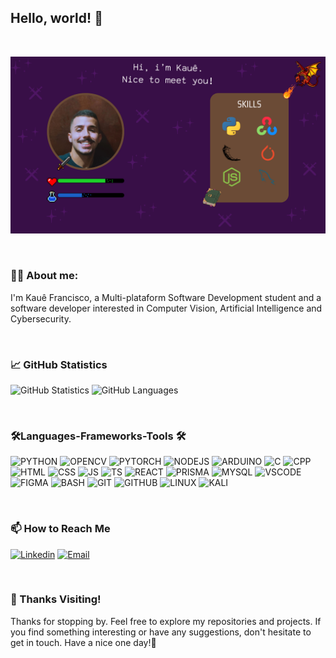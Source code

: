## <b>Hello, world!</b> 👋

<br>

<kbd> <img  src="img/card_kaue.png"> </kbd>

<br>

### 👨‍💻 <b>About me:</b>
<p> I'm Kauê Francisco, a Multi-plataform Software Development student and a software developer interested in Computer Vision, Artificial Intelligence and Cybersecurity. </p>

<br>

### <b>📈 GitHub Statistics</b>
![GitHub Statistics](https://github-readme-stats.vercel.app/api?username=Kaue-Francisco&show_icons=true&theme=midnight-purple)
![GitHub Languages](https://github-readme-stats.vercel.app/api/top-langs?username=Kaue-Francisco&layout=compact&langs_count=8&show_icons=true&theme=midnight-purple)

<br>

### 🛠️<b>Languages-Frameworks-Tools</b> 🛠️

![PYTHON](https://skillicons.dev/icons?i=python)
![OPENCV](https://skillicons.dev/icons?i=opencv)
![PYTORCH](https://skillicons.dev/icons?i=pytorch)
![NODEJS](https://skillicons.dev/icons?i=nodejs)
![ARDUINO](https://skillicons.dev/icons?i=arduino)
![C](https://skillicons.dev/icons?i=c)
![CPP](https://skillicons.dev/icons?i=cpp)
![HTML](https://skillicons.dev/icons?i=html)
![CSS](https://skillicons.dev/icons?i=css)
![JS](https://skillicons.dev/icons?i=js)
![TS](https://skillicons.dev/icons?i=ts)
![REACT](https://skillicons.dev/icons?i=react)
![PRISMA](https://skillicons.dev/icons?i=prisma)
![MYSQL](https://skillicons.dev/icons?i=mysql)
![VSCODE](https://skillicons.dev/icons?i=vscode)
![FIGMA](https://skillicons.dev/icons?i=figma)
![BASH](https://skillicons.dev/icons?i=bash)
![GIT](https://skillicons.dev/icons?i=git)
![GITHUB](https://skillicons.dev/icons?i=github)
![LINUX](https://skillicons.dev/icons?i=linux)
![KALI](https://skillicons.dev/icons?i=kali)

<br>

### <b>📫 How to Reach Me</b>
[![Linkedin](https://skillicons.dev/icons?i=linkedin)](https://www.linkedin.com/in/kauê-francisco-3b13aa255)
[![Email](https://skillicons.dev/icons?i=gmail)](mailto:kauesantos.francisco@gmail.com)

<br>

### 👋 Thanks Visiting!
<o>Thanks for stopping by. Feel free to explore my repositories and projects. If you find something interesting or have any suggestions, don't hesitate to get in touch. Have a nice one day!🤝</p>